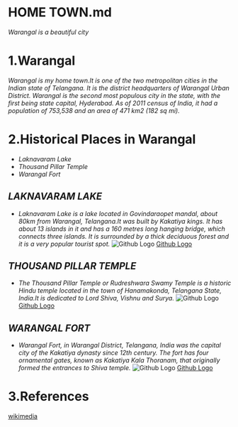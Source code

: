 # HOME TOWN.md
*Warangal is a beautiful city*
# 1.Warangal
*Warangal is my home town.It is one of the two metropolitan cities in the Indian state of Telangana. It is the district headquarters of Warangal Urban District. Warangal is the second most populous city in the state, with the first being state capital, Hyderabad. As of 2011 census of India, it had a population of 753,538 and an area of 471 km2 (182 sq mi).*


# 2.Historical Places in Warangal
+ *Laknavaram Lake*
+ *Thousand Pillar Temple*
+ *Warangal Fort*
## *LAKNAVARAM LAKE*
+ *Laknavaram Lake is a lake located in Govindaraopet mandal, about 80km from Warangal, Telangana.It was built by Kakatiya kings. It has about 13 islands in it and has a 160 metres long hanging bridge, which connects three islands. It is surrounded by a thick deciduous forest and it is a very popular tourist spot.*
![Github Logo](https://upload.wikimedia.org/wikipedia/commons/1/16/LaknavaramHangingBridge.jpg)
[Github Logo](https://upload.wikimedia.org/wikipedia/commons/1/16/LaknavaramHangingBridge.jpg)
## *THOUSAND PILLAR TEMPLE*
+ *The Thousand Pillar Temple or Rudreshwara Swamy Temple is a historic Hindu temple located in the town of Hanamakonda, Telangana State, India.It is dedicated to Lord Shiva, Vishnu and Surya.*
![Github Logo](https://upload.wikimedia.org/wikipedia/commons/thumb/3/37/1000pillar_temple_warangal.jpg/1920px-1000pillar_temple_warangal.jpg)
[Github Logo](https://upload.wikimedia.org/wikipedia/commons/thumb/3/37/1000pillar_temple_warangal.jpg/1920px-1000pillar_temple_warangal.jpg)
## *WARANGAL FORT*
+ *Warangal Fort, in Warangal District, Telangana, India was the capital city of the Kakatiya dynasty since 12th century. The fort has four ornamental gates, known as Kakatiya Kala Thoranam, that originally formed the entrances to Shiva temple.*
![Github Logo](https://upload.wikimedia.org/wikipedia/commons/3/31/Warangal_fort.jpg)
[Github Logo](https://upload.wikimedia.org/wikipedia/commons/3/31/Warangal_fort.jpg)
# 3.References
[wikimedia](http://wikimedia.com)
